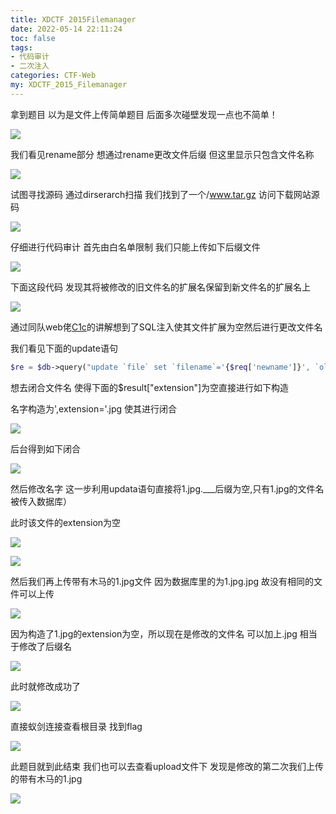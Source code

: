 ```yaml
---
title: XDCTF 2015Filemanager
date: 2022-05-14 22:11:24
toc: false
tags:
- 代码审计
- 二次注入
categories: CTF-Web
my: XDCTF_2015_Filemanager
---
```


拿到题目  以为是文件上传简单题目 后面多次碰壁发现一点也不简单！

![](https://s2.loli.net/2022/05/14/fEat6CbZweg8Oyh.png)

我们看见rename部分  想通过rename更改文件后缀  但这里显示只包含文件名称

![](https://s2.loli.net/2022/05/14/uHxzE7cW4VXbrKN.png)

试图寻找源码  通过dirserarch扫描  我们找到了一个/www.tar.gz  访问下载网站源码

![](https://s2.loli.net/2022/05/14/bV3WcYn2tNLIEOe.png)

仔细进行代码审计  首先由白名单限制  我们只能上传如下后缀文件

![](https://s2.loli.net/2022/05/14/H6X5JgKNx4mO8qc.png)

下面这段代码 发现其将被修改的旧文件名的扩展名保留到新文件名的扩展名上

![](https://s2.loli.net/2022/05/14/B8VfcYEb4H5WFrL.png)

通过同队web佬[C1c](https://www.c1c.ink/)的讲解想到了SQL注入使其文件扩展为空然后进行更改文件名 

我们看见下面的update语句

```php
$re = $db->query("update `file` set `filename`='{$req['newname']}', `oldname`='{$result['filename']}' where `fid`={$result['fid']}");
```

想去闭合文件名    使得下面的$result["extension"]为空直接进行如下构造

名字构造为',extension='.jpg     使其进行闭合

![](https://s2.loli.net/2022/05/14/1GYdaDoJZybvQNu.png)

后台得到如下闭合

![](https://s2.loli.net/2022/05/14/cS4zZwexjEfrROy.png)

然后修改名字   这一步利用updata语句直接将1.jpg.___后缀为空,只有1.jpg的文件名被传入数据库）

此时该文件的extension为空

![](https://s2.loli.net/2022/05/14/BuaxsdRC1PWpAEh.png)



![](https://s2.loli.net/2022/05/14/VdE5BFM4hLxyOXc.png)

然后我们再上传带有木马的1.jpg文件  因为数据库里的为1.jpg.jpg 故没有相同的文件可以上传

![](https://s2.loli.net/2022/05/14/vMqDcdxHNBa7Elk.png)

因为构造了1.jpg的extension为空，所以现在是修改的文件名  可以加上.jpg  相当于修改了后缀名

![](https://s2.loli.net/2022/05/14/IPXl5gRZwC6SOQB.png)

此时就修改成功了

![](https://s2.loli.net/2022/05/14/Eqd9gVIjz4HfpsD.png)

直接蚁剑连接查看根目录  找到flag

![](https://s2.loli.net/2022/05/14/GDQ7UjInrPekgJw.png)

此题目就到此结束   我们也可以去查看upload文件下  发现是修改的第二次我们上传的带有木马的1.jpg

![](https://s2.loli.net/2022/05/14/yWXiVIGUQx6ackd.png)

